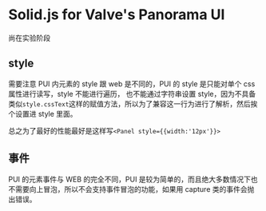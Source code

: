 # Solid.js for Valve's Panorama UI

尚在实验阶段

## style

需要注意 PUI 内元素的 style 跟 web 是不同的，PUI 的 style 是只能对单个 css 属性进行读写，style 不能进行遍历，
也不能通过字符串设置 style，因为不具备类似`style.cssText`这样的赋值方法，所以为了兼容这一行为进行了解析，然后挨个设置进 style 里面。

总之为了最好的性能最好是这样写`<Panel style={{width:'12px'}}>`

## 事件

PUI 的元素事件与 WEB 的完全不同，PUI 是较为简单的，而且绝大多数情况下也不需要向上冒泡，所以不会支持事件冒泡的功能，如果用 capture 类的事件会抛出错误。

